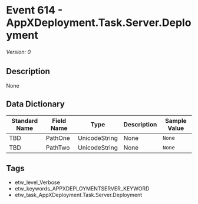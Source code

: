 # Event 614 - AppXDeployment.Task.Server.Deployment
###### Version: 0

## Description
None

## Data Dictionary
|Standard Name|Field Name|Type|Description|Sample Value|
|---|---|---|---|---|
|TBD|PathOne|UnicodeString|None|`None`|
|TBD|PathTwo|UnicodeString|None|`None`|

## Tags
* etw_level_Verbose
* etw_keywords_APPXDEPLOYMENTSERVER_KEYWORD
* etw_task_AppXDeployment.Task.Server.Deployment